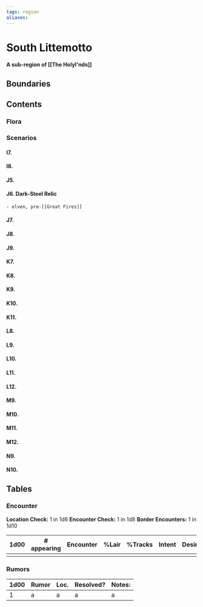 ```yaml
---
tags: region
aliases:
---
```

# South Littemotto
#### A sub-region of [[The Holyl'nds]]
## Boundaries
## Contents
### Flora
### Scenarios
#### I7.
#### I8.
#### J5.
#### J6. Dark-Steel Relic
	- elven, pre-[[Great Fires]]
#### J7.
#### J8.
#### J9.
#### K7.
#### K8.
#### K9.
#### K10.
#### K11.
#### L8.
#### L9.
#### L10.
#### L11.
#### L12.
#### M9.
#### M10.
#### M11.
#### M12.
#### N9.
#### N10.

## Tables
### Encounter
**Location Check:** 1 in 1d6
**Encounter Check:** 1 in 1d8
**Border Encounters:** 1 in 1d10


| 1d00 | # appearing | Encounter | %Lair | %Tracks | Intent | Desire |
| ---- | ----------- | --------- | ----- | ------- | ------ | ------ |
|      |             |           |       |         |        |        |

### Rumors
| 1d00 | Rumor | Loc. | Resolved? | Notes: |
|------|-------|------|-----------|--------|
| 1    | a     | a    | a         | a      |